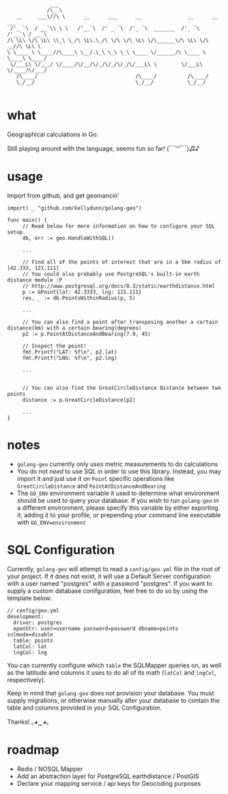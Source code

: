 ```
              ___                                                              
             /\_ \                                                             
   __     ___\//\ \      __      ___      __               __      __    ___   
 /'_ `\  / __`\\ \ \   /'__`\  /' _ `\  /'_ `\  _______  /'_ `\  /'__`\ / __`\ 
/\ \L\ \/\ \L\ \\_\ \_/\ \L\.\_/\ \/\ \/\ \L\ \/\______\/\ \L\ \/\  __//\ \L\ \
\ \____ \ \____//\____\ \__/.\_\ \_\ \_\ \____ \/______/\ \____ \ \____\ \____/
 \/___L\ \/___/ \/____/\/__/\/_/\/_/\/_/\/___L\ \        \/___L\ \/____/\/___/ 
   /\____/                                /\____/          /\____/             
   \_/__/                                 \_/__/           \_/__/              


```

# what 

Geographical calculations in Go.

Still playing around with the language, seems fun so far! (￣︶￣)♫♪

# usage

Import from github, and get geomancin'

```
import( _ "github.com/kellydunn/golang-geo")

func main() {
     // Read below for more information on how to configure your SQL setup.
     db, err := geo.HandleWithSQL()

     ...

     // Find all of the points of interest that are in a 5km radius of [42.333, 121,111]
     // You could also probably use PostgreSQL's built-in earth distance module :P 
     // http://www.postgresql.org/docs/8.3/static/earthdistance.html
     p := &Point{lat: 42.3333, lng: 121.111}
     res, _ := db.PointsWithinRadius(p, 5)

     ...

     // You can also find a point after transposing another a certain distance(km) with a certain bearing(degrees)
     p2 := p.PointAtDistanceAndBearing(7.9, 45)
     
     // Inspect the point!
     fmt.Printf("LAT: %f\n", p2.lat)
     fmt.Printf("LNG: %f\n", p2.lng)

     ...


     // You can also find the GreatCircleDistance Distance between two points
     distance := p.GreatCircleDistance(p2)

     ...
}
```

# notes

  - `golang-geo` currently only uses metric measurements to do calculations
  - You do not _need_ to use SQL in order to use this library.  Instead, you may import it and just use it on `Point` specific operations like `GreatCircleDistance` and `PointAtDistanceAndBearing`
  - The `GO_ENV` environment variable it used to determine what environment should be used to query your database.  If you wish to run `golang-geo` in a different environment, please specify this variable by either exporting it, adding it to your profile, or prepending your command line executable with `GO_ENV=environment`

# SQL Configuration

Currently, `golang-geo` will attempt to read a `config/geo.yml` file in the root of your project.  If it does not exist, it will use a Default Server configuration with a user named "postgres" with a password "postgres".  If you want to supply a custom database conifguration, feel free to do so by using the template below:

```
// config/geo.yml
development:
  driver: postgres
  openStr: user=username password=password dbname=points sslmode=disable
  table: points
  latCol: lat
  lngCol: lng
```

You can currently configure which `table` the SQLMapper queries on, as well as the latitude and columns it uses to do all of its math (`latCol` and `lngCol`, respectively).

Keep in mind that `golang-geo` does not provision your database.  You must supply migrations, or otherwise manually alter your database to contain the table and columns provided in your SQL Configuration.

Thanks! ｡◕‿◕｡

# roadmap
  - Redis / NOSQL Mapper
  - Add an abstraction layer for PostgreSQL earthdistance / PostGIS
  - Declare your mapping service / api keys for Geocoding purposes

